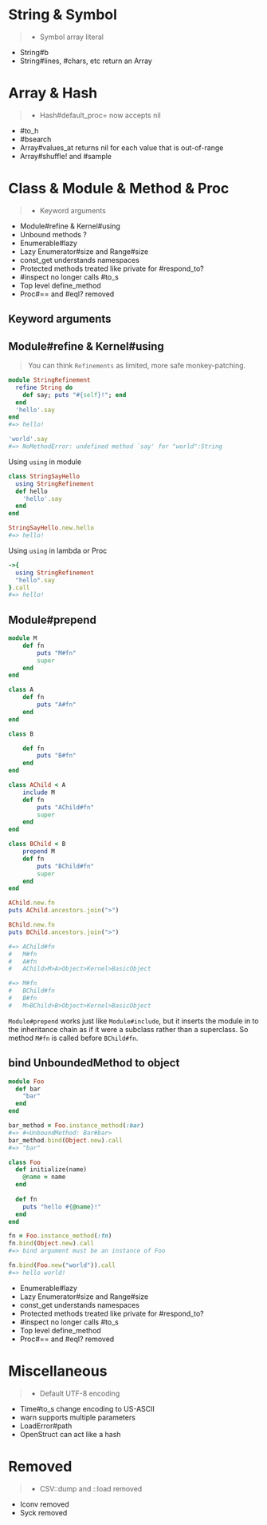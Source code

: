 String & Symbol
===============
> - Symbol array literal
- String#b 
- String#lines, #chars, etc return an Array


Array & Hash
============
> - Hash#default_proc= now accepts nil
- #to_h
- #bsearch
- Array#values_at returns nil for each value that is out-of-range
- Array#shuffle! and #sample

Class & Module & Method & Proc
=============================

> - Keyword arguments
- Module#refine & Kernel#using
- Unbound methods ?
- Enumerable#lazy
- Lazy Enumerator#size and Range#size
- const_get understands namespaces
- Protected methods treated like private for #respond_to?
- #inspect no longer calls #to_s
- Top level define_method
- Proc#== and #eql? removed

Keyword arguments
-----------------


Module#refine & Kernel#using
----------------------------

> You can think `Refinements` as limited, more safe monkey-patching.

```ruby
module StringRefinement
  refine String do
    def say; puts "#{self}!"; end
  end
  'hello'.say
end
#=> hello!

'world'.say
#=> NoMethodError: undefined method `say' for "world":String

```

Using `using` in module

```ruby
class StringSayHello
  using StringRefinement
  def hello
    'hello'.say
  end
end

StringSayHello.new.hello
#=> hello!
```

Using `using` in lambda or Proc

```ruby
->{
  using StringRefinement
  "hello".say
}.call
#=> hello!
```

Module#prepend
--------------

```ruby
module M
	def fn
		puts "M#fn"
		super
	end
end

class A
	def fn
		puts "A#fn"
	end
end

class B

	def fn
		puts "B#fn"
	end
end

class AChild < A
	include M
	def fn
		puts "AChild#fn"
		super
	end
end

class BChild < B
	prepend M
	def fn
		puts "BChild#fn"
		super
	end
end

AChild.new.fn
puts AChild.ancestors.join(">")

BChild.new.fn
puts BChild.ancestors.join(">")

#=>	AChild#fn
#	M#fn
#	A#fn
#	AChild>M>A>Object>Kernel>BasicObject

#=>	M#fn
#	BChild#fn
#	B#fn
#	M>BChild>B>Object>Kernel>BasicObject
```

`Module#prepend` works just like `Module#include`, but it inserts the module in to the inheritance chain as if it were a subclass rather than a superclass.
So method `M#fn` is called before `BChild#fn`.

bind UnboundedMethod to object
------------------------------

```ruby
module Foo
  def bar
    "bar"
  end
end

bar_method = Foo.instance_method(:bar)
#=> #<UnboundMethod: Bar#bar>
bar_method.bind(Object.new).call
#=> "bar"
```

```ruby
class Foo
  def initialize(name)
    @name = name
  end
	
  def fn
    puts "hello #{@name}!"
  end
end

fn = Foo.instance_method(:fn)
fn.bind(Object.new).call
#=> bind argument must be an instance of Foo

fn.bind(Foo.new("world")).call
#=> hello world!
```

- Enumerable#lazy
- Lazy Enumerator#size and Range#size
- const_get understands namespaces
- Protected methods treated like private for #respond_to?
- #inspect no longer calls #to_s
- Top level define_method
- Proc#== and #eql? removed


Miscellaneous
=============

>- Default UTF-8 encoding
- Time#to_s change encoding to US-ASCII
- warn supports multiple parameters
- LoadError#path
- OpenStruct can act like a hash

Removed
=======
>- CSV::dump and ::load removed
- Iconv removed
- Syck removed


